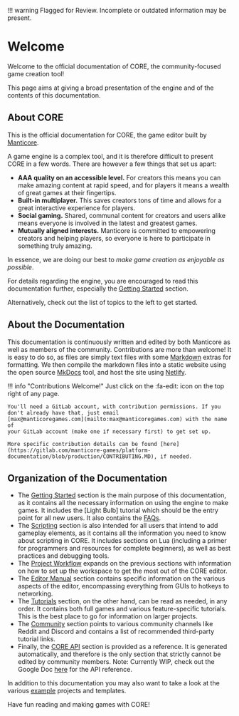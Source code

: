 !!! warning
    Flagged for Review.
    Incomplete or outdated information may be present.

# Welcome

Welcome to the official documentation of CORE, the community-focused game creation tool!

This page aims at giving a broad presentation of the engine and of the contents of this
documentation.

## About CORE

This is the official documentation for CORE, the game editor built by [Manticore].

A game engine is a complex tool, and it is therefore difficult to present CORE in a few words. There
are however a few things that set us apart:

- **AAA quality on an accessible level.**  For creators this means you can make amazing content at
  rapid speed, and for players it means a wealth of great games at their fingertips.
- **Built-in multiplayer.** This saves creators tons of time and allows for a great interactive
  experience for players.
- **Social gaming.** Shared, communal content for creators and users alike means everyone is
  involved in the latest and greatest games.
- **Mutually aligned interests.** Manticore is committed to empowering creators and helping players,
  so everyone is here to participate in something truly amazing.

In essence, we are doing our best to _make game creation as enjoyable as possible_.

For details regarding the engine, you are encouraged to read this documentation further, especially
the [Getting Started] section.

Alternatively, check out the list of topics to the left to get started.

## About the Documentation

This documentation is continuously written and edited by both Manticore as well as members of the
community. Contributions are more than welcome! It is easy to do so, as files are simply text files
with some [Markdown] extras for formatting. We then compile the markdown files into a static website
using the open source [MkDocs] tool, and host the site using [Netlify].

!!! info "Contributions Welcome!"
    Just click on the :fa-edit: icon on the top right of any page.

    You'll need a GitLab account, with contribution permissions. If you
    don't already have that, just email
    [max@manticoregames.com](mailto:max@manticoregames.com) with the name of
    your GitLab account (make one if necessary first) to get set up.

    More specific contribution details can be found [here](https://gitlab.com/manticore-games/platform-documentation/blob/production/CONTRIBUTING.MD), if needed.

## Organization of the Documentation

- The [Getting Started] section is the main purpose of this documentation, as it contains all the
  necessary information on using the engine to make games. It includes the [Light Bulb] tutorial
  which should be the entry point for all new users. It also contains the [FAQs].
- The [Scripting] section is also intended for all users that intend to add gameplay elements, as it
  contains all the information you need to know about scripting in CORE. It includes sections on Lua
  (including a primer for programmers and resources for complete beginners), as well as best
  practices and debugging tools.
- The [Project Workflow] expands on the previous sections with information on
  how to set up the workspace to get the most out of the CORE editor.
- The [Editor Manual] section contains specific information on the various
  aspects of the editor, encompassing everything from GUIs to hotkeys to networking.
- The [Tutorials] section, on the other hand, can be read as needed, in any order. It contains both
  full games and various feature-specific tutorials. This is the best place to go for information on
  larger projects.
- The [Community] section points to various community channels like Reddit and Discord and contains
  a list of recommended third-party tutorial links.
- Finally, the [CORE API] section is provided as a reference. It is generated automatically,
  and therefore is the only section that strictly cannot be edited by community
  members.
  Note: Currently WIP, check out the Google Doc [here](https://docs.google.com/document/d/1l4yKz5lT2hr2RJd_yewYMGJA6hZ9O3zbbnSa79n9anE) for the API reference.

In addition to this documentation you may also want to take a look at the various [example]
projects and templates.

Have fun reading and making games with CORE!

[Manticore]: http://www.manticoregames.com/

[Getting Started]: /getting_started/step_by_step
[Markdown]:https://daringfireball.net/projects/markdown/syntax
[MkDocs]: https://www.mkdocs.org/
[ReadTheDocs]: https://readthedocs.org/
[Netlify]: https://www.netlify.com
[Godot]: https://godot.readthedocs.io/en/3.0/
[Material]: https://squidfunk.github.io/mkdocs-material

[FAQs]: /faqs
[Light Bulb Game]: tutorials/gameplay/lua_basics_lightbulb.md
[Scripting]: /scripting/lua/introduction
[Project Workflow]: /project_workflow/project_setup
[Editor Manual]: /editor/overview
[Tutorials]: /tutorials/
[Community]: /community/links
[example]: /examples/links
[CORE API]: core_api.md
